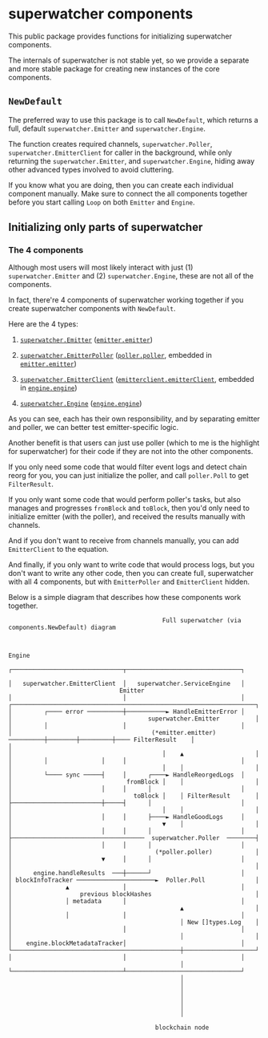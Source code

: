 <!-- markdownlint-configure-file { "MD013": { "code_blocks": false } } -->

# superwatcher components

This public package provides functions for initializing superwatcher components.

The internals of superwatcher is not stable yet, so we provide a separate and
more stable package for creating new instances of the core components.

## `NewDefault`

The preferred way to use this package is to call `NewDefault`, which returns a
full, default `superwatcher.Emitter` and `superwatcher.Engine`.

The function creates required channels, `superwatcher.Poller`, `superwatcher.EmitterClient`
for caller in the background, while only returning the `superwatcher.Emitter`,
and `superwatcher.Engine`, hiding away other advanced types involved to avoid cluttering.

If you know what you are doing, then you can create each individual component manually.
Make sure to connect the all components together before you start calling `Loop`
on both `Emitter` and `Engine`.

## Initializing only parts of superwatcher

### The 4 components

Although most users will most likely interact with just (1) `superwatcher.Emitter`
and (2) `superwatcher.Engine`, these are not all of the components.

In fact, there're 4 components of superwatcher working together if you create
superwatcher components with `NewDefault`.

Here are the 4 types:

<!-- markdownlint-capture -->
<!-- markdownlint-disable MD013-->

1. [`superwatcher.Emitter`](../../emitter.go) ([`emitter.emitter`](../../internal/emitter/emitter.go))

2. [`superwatcher.EmitterPoller`](../../emitter_poller.go) ([`poller.poller`](../../internal/poller/poller.go), embedded in [`emitter.emitter`](../../internal/emitter/emitter.go))

3. [`superwatcher.EmitterClient`](../../emitter_client.go) ([`emitterclient.emitterClient`](../../internal/emitterclient/client.go), embedded in [`engine.engine`](../../internal/engine/engine.go))

4. [`superwatcher.Engine`](../../engine.go) ([`engine.engine`](../../internal/engine/engine.go))

<!-- markdownlint-restore -->

As you can see, each has their own responsibility, and by separating emitter
and poller, we can better test emitter-specific logic.

Another benefit is that users can just use poller (which to me is the highlight
for superwatcher) for their code if they are not into the other components.

If you only need some code that would filter event logs and detect chain reorg
for you, you can just initialize the poller, and call `poller.Poll` to get `FilterResult`.

If you only want some code that would perform poller's tasks, but also manages
and progresses `fromBlock` and `toBlock`, then you'd only need to initialize emitter
(with the poller), and received the results manually with channels.

And if you don't want to receive from channels manually, you can add
`EmitterClient` to the equation.

And finally, if you only want to write code that would process logs, but you
don't want to write any other code, then you can create full, superwatcher
with all 4 components, but with `EmitterPoller` and `EmitterClient` hidden.

Below is a simple diagram that describes how these components work together.

```text
                                           Full superwatcher (via components.NewDefault) diagram


                                                                                                            Engine
                                                                              ┌───────────────────────────────┬────────────────────────────────┐
                                                                              │   superwatcher.EmitterClient  │   superwatcher.ServiceEngine   │
                               Emitter                                        │                               │                                │
┌────────────────────────────────────────────────────────────────────┐        │         ┌──── error ──────────┼───────────► HandleEmitterError │
│                                      superwatcher.Emitter          │        │         │                     │                                │
│                                       (*emitter.emitter) ──────────┼────────┼─────────┼──── FilterResult    │                                │
│                                          │    ▲                    │        │         │               │     │                                │
│                                          │    │                    │        │         └──── sync ─────┤     │      ┌────► HandleReorgedLogs  │
│                                fromBlock │    │                    │        │                         │     │      │                         │
│                                  toBlock │    │ FilterResult       │        ├─────────────────────────┼─────┤      │                         │
│                                          │    │                    │        │                         │     │      ├────► HandleGoodLogs     │
│                                          ▼    │                    │        │                         │     │      │                         │
├─────────────────────────────────────  superwatcher.Poller  ────────┤        │                         │     │      │                         │
│                                        (*poller.poller)            │        │                         ▼     │      │                         │
│                                                                    │        │      engine.handleResults  ───┼──────┘                         │
│ blockInfoTracker ──────────────────────►  Poller.Poll              │        │               ▲               │                                │
│                   previous blockHashes                             │        │               │ metadata      │                                │
│                                               ▲                    │        │               │               │                                │
│                                               │ New []types.Log    │        │                               │                                │
│                                               │                    │        │    engine.blockMetadataTracker│                                │
└───────────────────────────────────────────────┼────────────────────┘        │                               │                                │
                                                │                             └───────────────────────────────┴────────────────────────────────┘
                                                │
                                                │
                                                │
                                                │
                                                │
                                                │

                                         blockchain node

```
